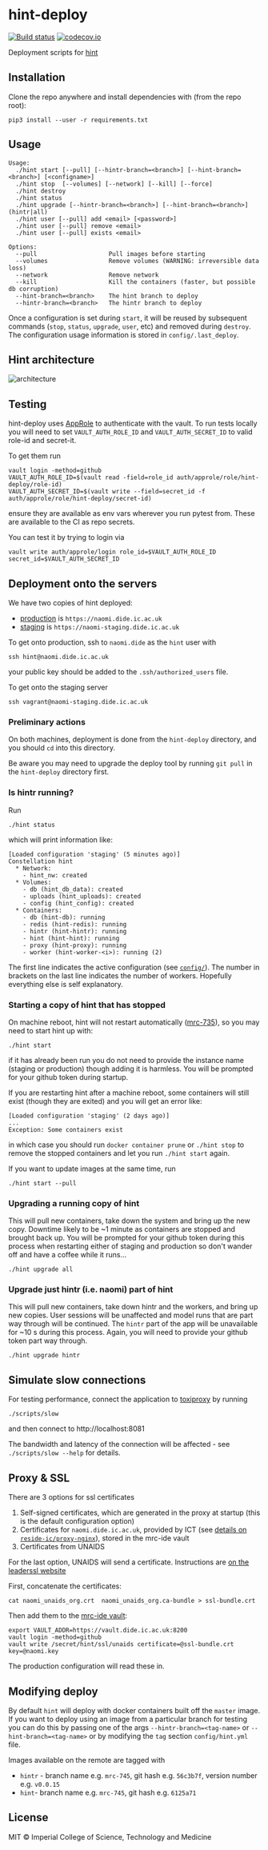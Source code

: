 # hint-deploy

[![Build status](https://github.com/hint/hint-deploy/workflows/test/badge.svg)](https://github.com/hint/hint-deploy/actions)
[![codecov.io](https://codecov.io/github/mrc-ide/hint-deploy/coverage.svg?branch=master)](https://codecov.io/github/mrc-ide/hint-deploy?branch=master)

Deployment scripts for [hint](https://github.com/mrc-ide/hint)

## Installation

Clone the repo anywhere and install dependencies with (from the repo root):

```
pip3 install --user -r requirements.txt
```

## Usage

<!-- Regenerate the usage section below by running ./scripts/build_readme -->

<!-- Usage begin -->
```
Usage:
  ./hint start [--pull] [--hintr-branch=<branch>] [--hint-branch=<branch>] [<configname>]
  ./hint stop  [--volumes] [--network] [--kill] [--force]
  ./hint destroy
  ./hint status
  ./hint upgrade [--hintr-branch=<branch>] [--hint-branch=<branch>] (hintr|all)
  ./hint user [--pull] add <email> [<password>]
  ./hint user [--pull] remove <email>
  ./hint user [--pull] exists <email>

Options:
  --pull                    Pull images before starting
  --volumes                 Remove volumes (WARNING: irreversible data loss)
  --network                 Remove network
  --kill                    Kill the containers (faster, but possible db corruption)
  --hint-branch=<branch>    The hint branch to deploy
  --hintr-branch=<branch>   The hintr branch to deploy
```
<!-- Usage end -->

Once a configuration is set during `start`, it will be reused by subsequent commands (`stop`, `status`, `upgrade`, `user`, etc) and removed during `destroy`.  The configuration usage information is stored in `config/.last_deploy`.

## Hint architecture

![architecture](./images/architecture.png)

## Testing

hint-deploy uses [AppRole](https://developer.hashicorp.com/vault/docs/auth/approle) to authenticate with the vault. To run tests locally you will need to set `VAULT_AUTH_ROLE_ID` and `VAULT_AUTH_SECRET_ID` to valid role-id and secret-it.

To get them run

```
vault login -method=github
VAULT_AUTH_ROLE_ID=$(vault read -field=role_id auth/approle/role/hint-deploy/role-id)
VAULT_AUTH_SECRET_ID=$(vault write --field=secret_id -f auth/approle/role/hint-deploy/secret-id)
```
ensure they are available as env vars wherever you run pytest from. These are available to the CI as repo secrets.

You can test it by trying to login via
```
vault write auth/approle/login role_id=$VAULT_AUTH_ROLE_ID secret_id=$VAULT_AUTH_SECRET_ID
```

## Deployment onto the servers

We have two copies of hint deployed:

- [production](https://naomi.dide.ic.ac.uk) is `https://naomi.dide.ic.ac.uk`
- [staging](https://naomi-staging.dide.ic.ac.uk) is `https://naomi-staging.dide.ic.ac.uk`

To get onto production, ssh to `naomi.dide` as the `hint` user with

```
ssh hint@naomi.dide.ic.ac.uk
```

your public key should be added to the `.ssh/authorized_users` file.

To get onto the staging server

```
ssh vagrant@naomi-staging.dide.ic.ac.uk
```

### Preliminary actions

On both machines, deployment is done from the `hint-deploy` directory, and you should `cd` into this directory.

Be aware you may need to upgrade the deploy tool by running `git pull` in the `hint-deploy` directory first.

### Is hintr running?

Run

```
./hint status
```

which will print information like:

```
[Loaded configuration 'staging' (5 minutes ago)]
Constellation hint
  * Network:
    - hint_nw: created
  * Volumes:
    - db (hint_db_data): created
    - uploads (hint_uploads): created
    - config (hint_config): created
  * Containers:
    - db (hint-db): running
    - redis (hint-redis): running
    - hintr (hint-hintr): running
    - hint (hint-hint): running
    - proxy (hint-proxy): running
    - worker (hint-worker-<i>): running (2)
```

The first line indicates the active configuration (see [`config/`](config)).  The number in brackets on the last line indicates the number of workers.  Hopefully everything else is self explanatory.

### Starting a copy of hint that has stopped

On machine reboot, hint will not restart automatically ([mrc-735](https://vimc.myjetbrains.com/youtrack/issue/mrc-735)), so you may need to start hint up with:

```
./hint start
```

if it has already been run you do not need to provide the instance name (staging or production) though adding it is harmless.  You will be prompted for your github token during startup.

If you are restarting hint after a machine reboot, some containers will still exist (though they are exited) and you will get an error like:

```
[Loaded configuration 'staging' (2 days ago)]
...
Exception: Some containers exist
```

in which case you should run `docker container prune` or `./hint stop` to remove the stopped containers and let you run `./hint start` again.

If you want to update images at the same time, run

```
./hint start --pull
```

### Upgrading a running copy of hint

This will pull new containers, take down the system and bring up the new copy.  Downtime likely to be ~1 minute as containers are stopped and brought back up.  You will be prompted for your github token during this process when restarting either of staging and production so don't wander off and have a coffee while it runs...

```
./hint upgrade all
```

### Upgrade just hintr (i.e. naomi) part of hint

This will pull new containers, take down hintr and the workers, and bring up new copies.  User sessions will be unaffected and model runs that are part way through will be continued.  The `hintr` part of the app will be unavailable for ~10 s during this process.  Again, you will need to provide your github token part way through.

```
./hint upgrade hintr
```

## Simulate slow connections

For testing performance, connect the application to [toxiproxy](https://toxiproxy.io) by running

```
./scripts/slow
```

and then connect to http://localhost:8081

The bandwidth and latency of the connection will be affected - see `./scripts/slow --help` for details.

## Proxy & SSL

There are 3 options for ssl certificates

1. Self-signed certificates, which are generated in the proxy at startup (this is the default configuration option)
2. Certificates for `naomi.dide.ic.ac.uk`, provided by ICT (see [details on `reside-ic/proxy-nginx`](https://github.com/reside-ic/proxy-nginx#getting-a-certificate-from-ict)), stored in the mrc-ide vault
3. Certificates from UNAIDS

For the last option, UNAIDS will send a certificate.  Instructions are [on the leaderssl website](https://www.leaderssl.com/articles/131-certificate-installation-nginx)

First, concatenate the certificates:

```
cat naomi_unaids_org.crt  naomi_unaids_org.ca-bundle > ssl-bundle.crt
```

Then add them to the [mrc-ide vault](https://github.com/mrc-ide/vault):

```
export VAULT_ADDR=https://vault.dide.ic.ac.uk:8200
vault login -method=github
vault write /secret/hint/ssl/unaids certificate=@ssl-bundle.crt key=@naomi.key
```

The production configuration will read these in.

## Modifying deploy

By default `hint` will deploy with docker containers built off the `master` image. If you want to deploy using an image from a particular branch for testing you can do this by passing one of the args `--hintr-branch=<tag-name>` or `--hint-branch=<tag-name>` or by modifying the `tag` section `config/hint.yml` file.

Images available on the remote are tagged with
* `hintr` - branch name e.g. `mrc-745`, git hash e.g. `56c3b7f`, version number e.g. `v0.0.15`
* `hint`- branch name e.g. `mrc-745`, git hash e.g. `6125a71`


## License

MIT © Imperial College of Science, Technology and Medicine
